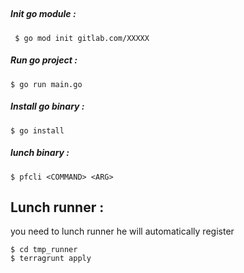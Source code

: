 ## 

##### Init go module :
```
 $ go mod init gitlab.com/XXXXX
```
##### Run go project : 

```
$ go run main.go
```

##### Install go binary :

```
$ go install
```

##### lunch binary :

```
$ pfcli <COMMAND> <ARG>
```


## Lunch runner :

 you need to lunch runner he will automatically register
```
$ cd tmp_runner
$ terragrunt apply 
```